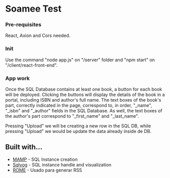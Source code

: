 # Soamee Test

### Pre-requisites

React, Axion and Cors needed.

### Init

Use the command "node app.js" on "/server" folder and "npm start" on "/client/react-front-end".

### App work


Once the SQL Database contains at least one book, a button for each book will be deployed.
Clicking the buttons will display the details of the book in a portal, including ISBN and author's full name.
The text boxes of the book's part, correctly indicated in the page, correspond to, in order, "_name", "_isbn" and "_author" fields in the SQL Database.
As well, the text boxes of the author's part correspond to "_first_name" and "_last_name".

Pressing "Upload" we will be creating a new row in the SQL DB, while pressing "Upload" we would be update the data already inside de DB.

## Built with...



* [MAMP](https://www.mamp.info/en/windows/) - SQL Instance creation
* [Sqlyog](https://github.com/webyog/sqlyog-community/wiki/Downloads) - SQL instance handle and visualization
* [ROME](https://rometools.github.io/rome/) - Usado para generar RSS
